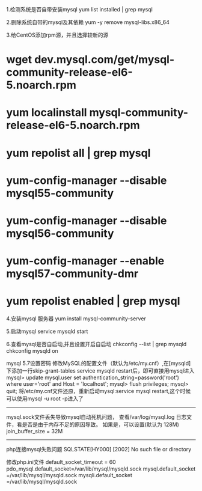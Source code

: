 1.检测系统是否自带安装mysql
yum list installed | grep mysql

2.删除系统自带的mysql及其依赖
yum -y remove mysql-libs.x86_64

3.给CentOS添加rpm源，并且选择较新的源
# wget dev.mysql.com/get/mysql-community-release-el6-5.noarch.rpm
# yum localinstall mysql-community-release-el6-5.noarch.rpm
# yum repolist all | grep mysql
# yum-config-manager --disable mysql55-community
# yum-config-manager --disable mysql56-community
# yum-config-manager --enable mysql57-community-dmr
# yum repolist enabled | grep mysql

4.安装mysql 服务器
yum install mysql-community-server

5.启动mysql
service mysqld start

6.查看mysql是否自启动,并且设置开启自启动
chkconfig --list | grep mysqld
chkconfig mysqld on

mysql 5.7设置密码
修改MySQL的配置文件（默认为/etc/my.cnf）,在[mysqld]下添加一行skip-grant-tables
service mysqld restart后，即可直接用mysql进入
mysql> update mysql.user set authentication_string=password('root') where user='root' and Host = 'localhost';
mysql> flush privileges;
mysql> quit;
将/etc/my.cnf文件还原，重新启动mysql:service mysql restart,这个时候可以使用mysql -u root -p进入了

-----------------------------------------------------
mysql.sock文件丢失导致mysql自动死机问题，
查看/var/log/mysql.log 日志文件，看是否是由于内存不足的原因导致。
如果是，可以设置(默认为 128M)
join_buffer_size = 32M

---------------------------------------------------------
php连接mysql失败问题
SQLSTATE[HY000] [2002] No such file or directory

修改php.ini文件
default_socket_timeout = 60
pdo_mysql.default_socket=/var/lib/mysql/mysqld.sock
mysql.default_socket =/var/lib/mysql/mysqld.sock
mysqli.default_socket =/var/lib/mysql/mysqld.sock